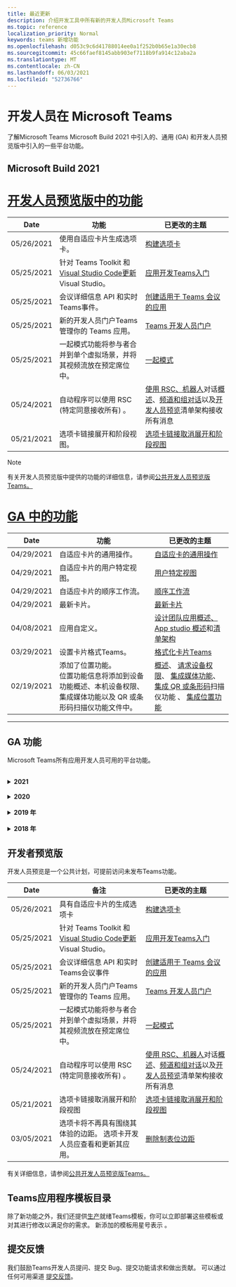 ```yaml
---
title: 最近更新
description: 介绍开发工具中所有新的开发人员Microsoft Teams
ms.topic: reference
localization_priority: Normal
keywords: teams 新增功能
ms.openlocfilehash: d053c9c6d41788014ee0a1f252b0b65e1a30ecb8
ms.sourcegitcommit: 45c66faef8145abb903ef7118b9fa914c12aba2a
ms.translationtype: MT
ms.contentlocale: zh-CN
ms.lasthandoff: 06/03/2021
ms.locfileid: "52736766"
---
```

# <a name="whats-new-for-developers-in-microsoft-teams"></a>开发人员在 Microsoft Teams

了解Microsoft Teams Microsoft Build 2021 中引入的、通用 (GA) 和开发人员预览版中引入的一些平台功能。

## <a name="microsoft-build-2021"></a>Microsoft Build 2021

# <a name="features-in-developer-preview"></a>[开发人员预览版中的功能](#tab/devpreview)

| **Date** | **功能** | **已更改的主题** |
| -------- | --------- | ------------------ |
|05/26/2021| 使用自适应卡片生成选项卡。 |[构建选项卡](tabs/how-to/build-adaptive-card-tabs.md)|
|05/25/2021| 针对 Teams Toolkit 和[Visual Studio Code](https://marketplace.visualstudio.com/items?itemName=TeamsDevApp.ms-teams-vscode-extension)[更新](https://marketplace.visualstudio.com/items?itemName=msft-vsteamstoolkit.vsteamstoolkit&ssr=false#overview)Visual Studio。 | [应用开发Teams入门](~/get-started/prerequisites.md) |
|05/25/2021| 会议详细信息 API 和实时Teams事件。 | [创建适用于 Teams 会议的应用](~/apps-in-teams-meetings/create-apps-for-teams-meetings.md) |
|05/25/2021| 新的开发人员门户Teams管理你的 Teams 应用。 | [Teams 开发人员门户](concepts/build-and-test/teams-developer-portal.md) |
|05/25/2021| 一起模式功能将参与者合并到单个虚拟场景，并将其视频流放在预定席位中。 | [一起模式](~/apps-in-teams-meetings/teams-together-mode.md) |
|05/24/2021| 自动程序可以使用 RSC (特定同意接收所有) 。|[使用 RSC、机器人](~/bots/how-to/conversations/channel-messages-with-rsc.md)对话[概述](~/bots/how-to/conversations/conversation-basics.md)、[频道和组对话](~/bots/how-to/conversations/channel-and-group-conversations.md)以及[开发人员预览](~/resources/schema/manifest-schema-dev-preview.md)清单架构接收所有消息 |
|05/21/2021| 选项卡链接展开和阶段视图。 |[选项卡链接取消展开和阶段视图](tabs/tabs-link-unfurling.md) |

> [!NOTE]
> 有关开发人员预览版中提供的功能的详细信息，请参阅[公共开发人员预览版Teams。](~/resources/dev-preview/developer-preview-intro.md)

# <a name="features-in-ga"></a>[GA 中的功能](#tab/GA)

| **Date** | **功能** | **已更改的主题** |
| -------- | --------- | ------------------ |
|04/29/2021 | 自适应卡片的通用操作。 | [自适应卡的通用操作](task-modules-and-cards/cards/universal-actions-for-adaptive-cards/overview.md) |
|04/29/2021 | 自适应卡片的用户特定视图。 | [用户特定视图](task-modules-and-cards/cards/universal-actions-for-adaptive-cards/User-Specific-Views.md) |
|04/29/2021 | 自适应卡片的顺序工作流。 | [顺序工作流](task-modules-and-cards/cards/universal-actions-for-adaptive-cards/Sequential-Workflows.md) |
|04/29/2021 | 最新卡片。 | [最新卡片](task-modules-and-cards/cards/universal-actions-for-adaptive-cards/Up-To-Date-Views.md) |
|04/08/2021| 应用自定义。|[设计团队应用概述](concepts/design/enable-app-customization.md)[、App studio 概述](concepts/build-and-test/app-studio-overview.md#connectors)和[清单架构](resources/schema/manifest-schema-dev-preview.md) |
|03/29/2021 | 设置卡片格式Teams。 | [格式化卡片Teams](task-modules-and-cards/cards/cards-format.md) |
|02/19/2021|添加了位置功能。 <br/> 位置功能信息将添加到设备功能概述、本机设备权限、集成媒体功能以及 QR 或条形码扫描仪功能文件中。|[概述](concepts/device-capabilities/device-capabilities-overview.md)、 [请求设备权限](concepts/device-capabilities/native-device-permissions.md)、 [集成媒体功能](concepts/device-capabilities/mobile-camera-image-permissions.md)、 [集成 QR 或条形码](concepts/device-capabilities/qr-barcode-scanner-capability.md)扫描仪功能 、 [集成位置功能](concepts/device-capabilities/location-capability.md) |

---

## <a name="ga-features"></a>GA 功能

Microsoft Teams所有应用开发人员可用的平台功能。

<br>

<details>

<summary><b>2021</b></summary>

| **Date** | **备注** | **已更改的主题** |
| -------- | --------- | ------------------ |
|05/31/2021| 对话选项卡。 | [开始并继续选项卡中有关内容的对话](~/tabs/how-to/conversational-tabs.md) |
|05/24/2021| 使用Teams等更新了应用设计指南。|[设计Teams应用](~/concepts/design/design-teams-app-overview.md)
|05/13/2021| 添加了有关 mConnect 和 Skooler 的信息。|[可学习管理系统](resources/moodle-overview.md)
|05/10/2021| 清单 v1.10 已发布。|[清单架构](resources/schema/manifest-schema.md) |
|05/10/2021| 新的应用自定义功能。| [允许组织自定义应用](concepts/design/enable-app-customization.md) |
|05/07/2021| 聊天中的音频和视频呼叫的深层链接。 |[深度链接](concepts/build-and-test/deep-links.md#deep-linking-to-an-audio-or-audio-video-call) |
|04/30/2021|有关如何将应用发布到应用商店Teams指南。|[将应用发布到 Teams 应用商店](concepts/deploy-and-publish/appsource/publish.md) [，Teams应用商店验证指南](concepts/deploy-and-publish/appsource/prepare/teams-store-validation-guidelines.md) |
|04/29/2021 | 自适应卡片的通用操作。 | [自适应卡的通用操作](task-modules-and-cards/cards/universal-actions-for-adaptive-cards/overview.md) |
|04/29/2021 | 用户特定视图。 | [用户特定视图](task-modules-and-cards/cards/universal-actions-for-adaptive-cards/User-Specific-Views.md) |
|04/29/2021 | 顺序工作流。 | [顺序工作流](task-modules-and-cards/cards/universal-actions-for-adaptive-cards/Sequential-Workflows.md) |
|04/29/2021 | 最新卡片。 | [最新卡片](task-modules-and-cards/cards/universal-actions-for-adaptive-cards/Up-To-Date-Views.md) |
|04/08/2021| 应用自定义功能。|[设计团队应用概述](concepts/design/enable-app-customization.md)[、App studio 概述](concepts/build-and-test/app-studio-overview.md#connectors)和[清单架构](resources/schema/manifest-schema-dev-preview.md) |
|03/18/2021|注意：更新到 Bot Framework SDK 版本 4.10 或以上版本，因为我们已开始弃用 `TeamsInfo.getMembers` `TeamsInfo.GetMembersAsync` 和 的过程。 | [团队/聊天成员的机器人 API 更改](resources/team-chat-member-api-changes.md) |
|03/05/2021|注意：选项卡将不再具有围绕其体验的边距。 选项卡开发人员应查看和更新其应用。 | [删除制表位边距](resources/removing-tab-margins.md) |
|03/05/2021|默认安装范围和组功能。| [默认安装范围和组功能](concepts/deploy-and-publish/add-default-install-scope.md) |
|03/05/2021|对个人应用选项卡重新排序。|[对个人应用中的聊天选项卡重新排序](tabs/how-to/create-tab-pages/content-page.md#reorder-static-personal-tabs)|
|03/04/2021|自适应卡片中的信息屏蔽。| [自适应卡片中的信息屏蔽](task-modules-and-cards/cards/cards-format.md#information-masking-in-adaptive-cards) |
|02/19/2021|添加了位置功能。 <br/> 位置功能信息将添加到设备功能概述、本机设备权限、集成媒体功能以及 QR 或条形码扫描仪功能文件中。|[概述](concepts/device-capabilities/device-capabilities-overview.md)、 [请求设备权限](concepts/device-capabilities/native-device-permissions.md)、 [集成媒体功能](concepts/device-capabilities/mobile-camera-image-permissions.md)、 [集成 QR 或条形码](concepts/device-capabilities/qr-barcode-scanner-capability.md)扫描仪功能 、 [集成位置功能](concepts/device-capabilities/location-capability.md) |
|02/18/2021|添加了 QR 或条形码扫描仪功能。 <br/> QR 或条形码扫描仪功能信息已添加到设备功能概述、本机设备权限和集成媒体功能文件中。|[概述](concepts/device-capabilities/device-capabilities-overview.md)、 [请求设备权限](concepts/device-capabilities/native-device-permissions.md)、 [集成媒体功能](concepts/device-capabilities/mobile-camera-image-permissions.md)、 [集成 QR 或条形码扫描仪功能](concepts/device-capabilities/qr-barcode-scanner-capability.md) |
|02/09/2021|添加了设备功能概述。 <br/> 麦克风功能信息将添加到本机设备权限中，并集成媒体功能文件。|[概述](concepts/device-capabilities/device-capabilities-overview.md)、 [请求设备权限](concepts/device-capabilities/native-device-permissions.md) [、集成媒体功能](concepts/device-capabilities/mobile-camera-image-permissions.md)|

<br>

</details>

<br>

<details>
  
<summary><b>2020</b></summary>

| **Date** | **备注** | **已更改的主题** |
| -------- | --------- | ------------------ |
|11/30/2020|标识平台与选项卡Teams Toolkit和Visual Studio Code集成。|[使用选项卡的身份验证Teams Toolkit Visual Studio Code单一登录身份验证](toolkit/visual-studio-code-tab-sso.md)|
|11/16/2020|Teams更新到版本 1.8 的应用清单。|[参考：Microsoft Teams](resources/schema/manifest-schema.md)|
|11/10/2020|Teams自动程序设计指南。|[机器人设计指南](bots/design/bots.md)|
|09/30/2020|现在支持在移动设备上向机器人发送和接收文件。|[通过自动程序发送和接收文件](resources/bot-v3/bots-files.md)|
|09/22/2020|有关开发入门的新Teams信息。|[生成首个Teams应用概述](build-your-first-app/build-first-app-overview.md)|
|09/18/2020|支持会议Teams应用 (发布预览) 。|[创建用于会议Teams](apps-in-teams-meetings/create-apps-for-teams-meetings.md)[应用和应用Teams会议](apps-in-teams-meetings/teams-apps-in-meetings.md)|
|08/19/2020|使用 Microsoft Teams 导入Graph。|[使用 Microsoft Graph 将第三方平台消息导入 Teams](graph-api/import-messages/import-external-messages-to-teams.md)
|08/12/2020 |已移动到 GA 的传入 Webhook 中的自适应卡片支持。|[使用传入 webhook 发送自适应卡](~/webhooks-and-connectors/how-to/connectors-using.md#send-adaptive-cards-using-an-incoming-webhook) |
|08/10/2020|使用 Teams 开始构建Visual Studio Toolkit。|[使用 Microsoft Teams Toolkit 和 Visual Studio Code](toolkit/visual-studio-overview.md) |
|08/06/2020|支持选项卡 SSO 身份验证。|["开发 SSO Microsoft Teams"选项卡](tabs/how-to/authentication/auth-aad-sso.md#develop-an-sso-microsoft-teams-tab) |
|07/27/2020 | Graph公共预览版中 (自动程序) 。|[在 Microsoft Teams 中启用主动自动程序安装和主动Graph](graph-api/proactive-bots-and-messages/graph-proactive-bots-and-messages.md)|
|07/22/2020 |移动设备功能更新。|[请求用户选项卡的设备Microsoft Teams权限](concepts/device-capabilities/native-device-permissions.md) |
|07/20/2020|TeamsAppSource 提交的应用验证工具。|[Teams应用验证工具](concepts/deploy-and-publish/appsource/prepare/submission-checklist.md)
|07/15/2020|为虚拟助理创建Teams。|[虚拟助理Microsoft Teams](samples/virtual-assistant.md)|
|07/14/2020|显示本机加载指示器文档。|[显示本机加载指示器](tabs/how-to/create-tab-pages/content-page.md#show-a-native-loading-indicator)
|07/01/2020|使用 Teams 开始构建Visual Studio Code Toolkit。|[使用 Microsoft Teams Toolkit 和 Visual Studio Code](toolkit/visual-studio-code-overview.md) |
|07/01/2020|适用于 Web 和桌面客户端的选项卡 GA Teams单一登录。|[单Sign-On (SSO) ](tabs/how-to/authentication/auth-aad-sso.md)|
|06/05/2020| 清单架构已更新到版本 1.7。| [参考：Microsoft Teams](resources/schema/manifest-schema.md)|
|05/18/2020|将Power Virtual Agents与Teams。|[将Power Virtual Agents聊天机器人与Microsoft Teams](bots/how-to/add-power-virtual-agents-bot-to-teams.md)|
|04/01/2020|将 WFM 系统与 Shifts Connector for Teams。|[Microsoft TeamsShifts WFM 连接器](samples/shifts-wfm-connectors.md)
|03/24/2020 | 添加了对检索对话中单个成员的支持，并添加了对检索分页成员的额外支持。 | [为机器人获取 Teams 上下文](~/bots/how-to/get-teams-context.md) |

<br>

</details>

<br>

<details>
  
<summary><b>2019 年</b></summary>

| **Date** | **备注** | **已更改的主题** |
| -------- | --------- | ------------------ |
| 12/26/2019 | 发送到自动程序的有效负载中的参数不再加密，从而允许您使用此值构造到这些消息 `replyToId` 的深层链接。 邮件有效负载包括参数 中的加密值 `legacy.replyToId` 。  |
| 11/05/2019 | 使用 JavaScript SDK Teams单一登录。 | [单一登录](tabs/how-to/authentication/auth-aad-sso.md) |
| 10/31/2019 | 更新了对话机器人和消息传递扩展文档以反映 4.6 Bot Framework SDK。 "资源"部分提供了 v3 SDK 文档。 | 所有机器人和消息传递扩展文档。 |
| 10/31/2019 | 新的文档结构和主要文章重构。 请通过创建问题报告所有死链接或 404 GitHub问题。 | 全部都一样！ |
| 09/13/2019 | 从基于操作的消息扩展安装请求自动程序。 | [使用消息传递扩展启动操作](resources/messaging-extension-v3/create-extensions.md#request-to-install-your-conversational-bot)
| 08/28/2019 | 支持选项卡和连接器中的私人频道。 | [获取选项卡的上下文](tabs/how-to/access-teams-context.md#retrieving-context-in-private-channels) |
| 06/20/2019 | 从外部网站将外部网站共享到外部Teams通道。 | [共享到Teams](~/share-to-teams.md) |
| 05/25/2019 | 使用来自任务模块的自动程序消息进行响应。 | [使用来自任务模块的自动程序消息进行响应](resources/messaging-extension-v3/create-extensions.md#respond-with-an-adaptive-card-message-sent-from-a-bot) |
| 05/25/2019 | 群聊中的聊天机器人。 | [在群聊或频道中与机器人交互](~/concepts/bots/bot-conversations/bots-conv-channel.md) |
| 05/20/2019 | 应用清单本地化。 | [应用本地化](~/publishing/apps-localization.md) |
| 05/20/2019 | 邮件操作。 | [邮件操作](resources/messaging-extension-v3/create-extensions.md#action-type-message-extensions) |
| 05/20/2019 | 链接取消 (自定义 URL 预览) 。 | [链接展开](messaging-extensions/how-to/link-unfurling.md)|
| 05/06/2019 | 适用于应用商店应用的应用程序认证计划。 | [应用程序认证](~/concepts/deploy-and-publish/appsource/post-publish/overview.md#complete-microsoft-365-certification) |
| 05/06/2019 | 应用模板现已可用。 | [应用模板](~/samples/app-templates.md) |
| 04/23/2019 | 基于操作的消息扩展现已可用。 | [基于操作的邮件扩展](~/concepts/messaging-extensions/create-extensions.md) |
| 02/18/2019 | 创建到私人聊天的深层链接。 | [到聊天的深层链接](concepts/build-and-test/deep-links.md#deep-linking-to-a-chat) |
| 01/23/2019 | 在选项卡上下文中显示 SKU 和 licenceType 信息。 | [选项卡上下文](~/concepts/tabs/tabs-context.md) |

<br>

</details>

<br>

<details>

<summary><b>2018 年</b></summary>

| **Date** | **备注** | **已更改的主题** |
| -------- | --------- | ------------------ |
| 11/12/2018 | 群聊中的选项卡现在在 Teams 的Teams。 作为此工作的一部分，为了清楚起见，选项卡部分已进行了重新修改。| [可配置的选项卡](~/concepts/tabs/tabs-configurable.md) |
| 11/11/2018 | Node JS 和 .NET/C# 入门已更新为使用 Teams 中的 App Studio，并且已添加一个新部分，以在 Azure 中托管基于 Node Teams 应用。 | [开始使用 Microsoft Teams 平台使用 C#/.NET](~/get-started/get-started-dotnet-app-studio.md)和 App Studio，开始在 Microsoft Teams 平台上使用[Node JS 和 App Studio，](~/get-started/get-started-nodejs-app-studio.md)在 Azure 中托管节点[Teams 应用](~/get-started/get-started-nodejs-in-azure.md)|
| 11/09/2018 | 现在，您可以创建指向用户之间的私人聊天的深层链接。 | [到聊天的深层链接](concepts/build-and-test/deep-links.md#deep-linking-to-a-chat) |
| 11/08/2018 | SharePoint 框架 1.7 版附带了一项新功能，Microsoft Teams选项卡用作 SharePoint 框架 Web 部件。 | [选项卡在SharePoint](~/concepts/tabs/tabs-in-sharepoint.md) |
| 11/05/2018 | 任务 **模块功能** 已发布。 任务模块允许你从机器人和选项卡在 Teams应用程序中创建模式弹出体验。 在弹出窗口中，可以运行自己的自定义 HTML/JavaScript 代码、显示基于小部件（如 YouTube 或 Microsoft Stream 视频）或 `<iframe>` 显示自适应 [卡片](/adaptive-cards/)。 | [任务模块概述](~/concepts/task-modules/task-modules-overview.md)， [选项卡中的任务模块](~/concepts/task-modules/task-modules-tabs.md)，  [机器人中的任务模块](~/concepts/task-modules/task-modules-bots.md) |
| 10/05/2018 | 卡片的格式信息已在桌面、iOS 和 Android 客户端中进行了更新和测试，Teams。 | [卡片](~/concepts/cards/cards.md)[、卡片格式](~/concepts/cards/cards-format.md) |
| 09/24/2018 | 适用于 Microsoft Graph 的呼叫和联机会议 API 已发布到 beta 版本，Teams现在可以使用语音和视频以丰富的方式与用户进行交互。 | [通话和联机会议](~/concepts/calls-and-meetings/registering-calling-bot.md)机器人、[实时媒体](~/concepts/calls-and-meetings/real-time-media-concepts.md)概念、注册呼叫[](~/concepts/calls-and-meetings/registering-calling-bot.md)机器人、[调试和](~/concepts/calls-and-meetings/debugging-local-testing-calling-meeting-bots.md)本地测试、应用程序托管的[媒体](~/concepts/calls-and-meetings/requirements-considerations-application-hosted-media-bots.md)、[处理传入呼叫通知](~/concepts/calls-and-meetings/call-notifications.md) |
| 09/11/2018 | 选项卡配置页现在高度明显高。 | [选项卡设计](tabs/design/tabs.md) |
| 08/15/2018 | 自适应卡片现在受 Teams。|[用户中的自适应卡片Teams](task-modules-and-cards/cards/cards-reference.md#adaptive-card) |
| 08/10/2018 | 对 DevTools 的客户端支持。| [适用于桌面客户端Microsoft Teams DevTools](~/resources/dev-preview/developer-preview-tools.md)|
| 08/08/2018 | 邮件扩展现在支持多个命令。 | [composeExtensions.commands](~/resources/schema/manifest-schema.md#composeextensionscommands)|
| 08/07/2018 | 连接器现在支持内联配置。 为了清楚起见，连接器文档也进行了修订和扩展。| [连接器](~/concepts/connectors/connectors.md)|
| 08/06/2018 | 自动程序现在可以发送和接收文件。| [通过自动程序发送和接收文件](~/bots/how-to/bots-filesv4.md)|
| 07/23/2018 | 有关应用重新认证的信息已添加到发布部分。 |[清单权限](resources/schema/manifest-schema.md#permissions)|
| 07/16/2018 | 为选项卡配置页分配了更多空间。 | [选项卡配置页高度明显高于](tabs/design/tabs.md)|
| 07/12/2018 | 有关来宾访问的信息。 | [Microsoft Teams 中的来宾访问](/microsoftteams/guest-access#guest-access-overview)|
| 06/07/2018 | 已添加Microsoft Teams租户应用程序目录的信息。 | [发布Microsoft Teams应用](~/publishing/apps-publish.md)|
| 05/29/2018 | 自适应卡片在 Teams。 | [用户中的自适应卡片Teams](task-modules-and-cards/cards/cards-reference.md) |
| 04/17/2018 | replyToID 已添加到 和 card `Invoke` 操作 `MessageBack` 的有效负载中。 如果需要更新卡片操作所来自的邮件，这尤其有用。 | [卡片操作](~/concepts/cards/cards-actions.md)|
| 04/12/2018 | 添加了本主题以跟踪对Teams接口和此文档集的更改。 | [新增功能](~/whats-new.md)|
| 04/10/2018 | 更改了身份验证 URL，以在路径中统一使用租户 ID。 | [选项卡的身份验证流](~/concepts/authentication/auth-flow-tab.md)[，AAD 选项卡身份验证](~/concepts/authentication/auth-tab-AAD.md)|
| 04/06/2018 | 添加了有关使用命令框的设计准则。 |[命令框](~/resources/design/framework/command-box.md)|
| 04/02/2018 | 使用机器人为应用发送通知。 |[仅限通知的机器人](~/concepts/bots/bots-notification-only.md)|
| 03/27/2018 | 主动邮件的扩展文档。 |[开始对话](./concepts/bots/bot-conversations/bots-conv-proactive.md)|
| 03/15/2018 | 卡片的重构文档。 |[卡片](~/concepts/cards/cards.md)、[卡片操作](~/concepts/cards/cards-actions.md)[、卡片格式、](~/concepts/cards/cards-format.md)[卡片参考](~/concepts/cards/cards-reference.md)|
| 03/03/2018 | 添加了 App Studio Teams文档。 |[使用 App Studio 中的](~/get-started/get-started-app-studio.md)Teams库快速开发[App Studio 应用](~/get-started/app-studio-component-library.md)|
| 02/27/2018 | 添加了示例代码以演示 AsTeamsChannelAccounts () 方法。 |[获取机器人的背景资料](~/concepts/bots/bots-context.md)|
| 02/05/2018 | 添加了有关开始使用 C#。 |[开始在 Microsoft Teams 平台上使用 C#/.NET ](./get-started/get-started-dotnet-app-studio.md)|

<br>

</details>

## <a name="developer-preview"></a>开发者预览版

开发人员预览是一个公共计划，可提前访问未发布Teams功能。  

| **Date** | **备注** | **已更改的主题** |
| -------- | --------- | ------------------ |
|05/26/2021|具有自适应卡片的生成选项卡|[构建选项卡](tabs/how-to/build-adaptive-card-tabs.md)|
|05/25/2021| 针对 Teams Toolkit 和[Visual Studio Code](https://marketplace.visualstudio.com/items?itemName=TeamsDevApp.ms-teams-vscode-extension)[更新](https://marketplace.visualstudio.com/items?itemName=msft-vsteamstoolkit.vsteamstoolkit&ssr=false#overview)Visual Studio。 | [应用开发Teams入门](~/get-started/prerequisites.md) |
|05/25/2021| 会议详细信息 API 和实时Teams会议事件 | [创建适用于 Teams 会议的应用](~/apps-in-teams-meetings/create-apps-for-teams-meetings.md) |
|05/25/2021| 新的开发人员门户Teams管理你的 Teams 应用。 | [Teams 开发人员门户](concepts/build-and-test/teams-developer-portal.md) |
|05/25/2021| 一起模式功能将参与者合并到单个虚拟场景，并将其视频流放在预定席位中。 | [一起模式](~/apps-in-teams-meetings/teams-together-mode.md) |
|05/24/2021|自动程序可以使用 RSC (特定同意接收所有) 。|[使用 RSC、机器人](~/bots/how-to/conversations/channel-messages-with-rsc.md)对话[概述](~/bots/how-to/conversations/conversation-basics.md)、[频道和组对话](~/bots/how-to/conversations/channel-and-group-conversations.md)以及[开发人员预览](~/resources/schema/manifest-schema-dev-preview.md)清单架构接收所有消息 |
|05/21/2021|选项卡链接取消展开和阶段视图|[选项卡链接取消展开和阶段视图](tabs/tabs-link-unfurling.md) |
|03/05/2021| 选项卡将不再具有围绕其体验的边距。 选项卡开发人员应查看和更新其应用。 | [删除制表位边距](resources/removing-tab-margins.md) |

有关详细信息，请参阅[公共开发人员预览版Teams。](~/resources/dev-preview/developer-preview-intro.md)

## <a name="teams-app-template-catalog"></a>Teams应用程序模板目录

除了新功能之外，我们还提供[生产](samples/app-templates.md)就绪Teams模板，你可以立即部署这些模板或对其进行修改以满足你的需求。 新添加的模板用星号表示 。

## <a name="submit-your-feedback"></a>提交反馈

我们鼓励Teams开发人员提问、提交 Bug、提交功能请求和做出贡献。 可以通过任何可用渠道 [提交反馈](feedback.md)。
